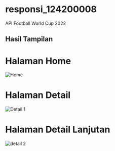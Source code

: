 # responsi_124200008

API Football World Cup 2022

## Hasil Tampilan

# Halaman Home
![Home](https://user-images.githubusercontent.com/75229721/206176951-50f4e1b0-38bc-4a26-aceb-a411d4b95cff.png)

# Halaman Detail 
![Detail 1](https://user-images.githubusercontent.com/75229721/206176960-dd987dd2-4965-4902-b13b-04817b18e546.png)

# Halaman Detail Lanjutan
![detail 2](https://user-images.githubusercontent.com/75229721/206176967-161266a4-d102-401e-9699-5682a31d9c49.png)

